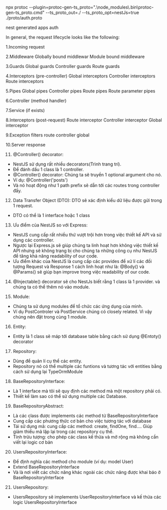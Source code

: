 npx protoc --plugin=protoc-gen-ts_proto=".\\node_modules\\.bin\\protoc-gen-ts_proto.cmd" --ts_proto_out=./ --ts_proto_opt=nestJs=true ./proto/auth.proto

nest generated apps auth

In general, the request lifecycle looks like the following:

1.Incoming request

2.Middleware
Globally bound middlewar
Module bound middleware

3.Guards
Global guards
Controller guards
Route guards

4.Interceptors (pre-controller)
Global interceptors
Controller interceptors
Route interceptors

5.Pipes
Global pipes
Controller pipes
Route pipes
Route parameter pipes

6.Controller (method handler)

7.Service (if exists)

8.Interceptors (post-request)
Route interceptor
Controller interceptor
Global interceptor

9.Exception filters
route
controller
global

10.Server response

11. @Controller() decorator:

- NestJS sử dụng rất nhiều decorators(Trình trang trí).
- Để đánh dấu 1 class là 1 controller.
- @Controller() decorator: Chúng ta sẽ truyền 1 optional argument cho nó.
- Ví dụ: @Controller('posts')
- Và nó hoạt động như 1 path prefix sẽ dẫn tới các routes trong controller đấy.

12. Data Transfer Object (DTO): DTO sẽ xác định kiểu dữ liệu được gửi trong 1 request.

- DTO có thể là 1 interface hoặc 1 class

13. Ưu điểm của NestJS so với Express:

- NestJS cung cấp rất nhiều thứ vượt trội hơn trong việc thiết kế API và sử dụng các controller.
- Ngược lại Express.js sẽ giúp chúng ta linh hoạt hơn không việc thiết kế API nhưng sẽ không trạng bị cho chúng ta những
  công cụ như NestJS để tăng khả năng readability of our code.
- Ưu điểm khác của NestJS là cung cấp các provides để xử lí các đối tượng Request và Response 1 cách linh hoạt như là:
  @Body() và @Params() sẽ giúp bạn improve trong việc readability of our code.

14. @Injectable() decorator sẽ cho NestJs biết rằng 1 class là 1 provider. và chúng ta có thể thêm nó vào module.

15. Module:

- Chúng ta sử dụng modules để tổ chức các ứng dụng của mình.
- Ví dụ PostControler và PostService chúng có closely related. Vì vậy chúng nên đặt trong cùng 1 module.

16. Entity:

- Entity là 1 class sẽ máp tới database table bằng cách sử dụng @Entoty() decorator

17. Repository:

- Dùng để quản lí cụ thể các entity.
- Repository nó có thể multiple các funtions và tương tác với entities bằng cách sử dụng lại TypeOrmModule

18. BaseRepositoryInterface:

- Là 1 interface mà tôi sẽ quy định các method mà một repository phải có.
- Thiết kế làm sao có thể sử dụng multiple các Database.

19. BaseRepositoryAbstract:

- Là các class được implements các method từ BaseRepositoryInterface
- Cung cấp các phương thức cơ bản cho việc tương tác với database
- Tái sử dụng mã: cung cấp các method: create, findOne, find.... Giúp giảm thiểu
  mã lặp lại trong các repository cụ thể.
- Tính trừu tượng: cho phép các class kế thừa và mở rộng mà không cần viết lại logic cơ bản

20. UsersRepositoryInterface:

- Để định nghĩa các method cho module (ví dụ: model User)
- Extend BaseRepositoryInterface
- Và là nơi viết các chức năng khác ngoài các chức năng được khai báo ở BaseRepositoryInterface

21. UsersRepository:

- UsersRepository sẽ implements UserRepositoryInterface và kế thừa các logic UsersRepositoryInterface
